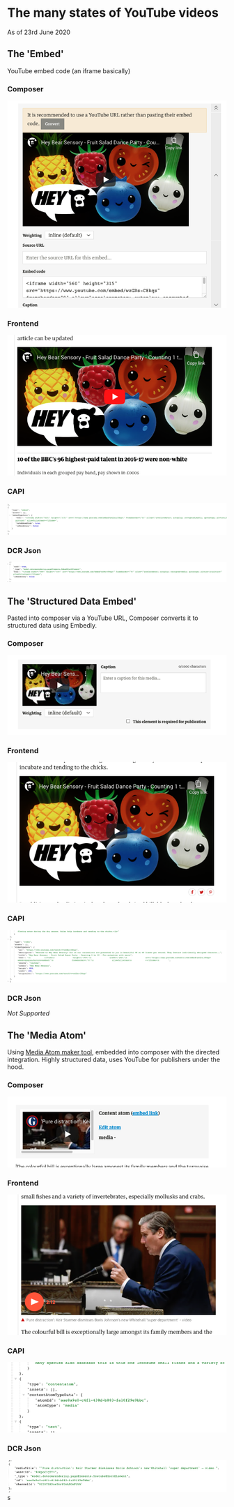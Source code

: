 # The many states of YouTube videos

As of 23rd June 2020

## The 'Embed'

YouTube embed code (an iframe basically)

### Composer

![Embed Composer Screenshot](./youtubeimages/embedcomposerscreenshot.png)

### Frontend

![Frontend Screenshot](./youtubeimages/embedscreenshot.png)

### CAPI

![Embed CAPI Json](./youtubeimages/embedcapijson.png)

### DCR Json

![Embed DCR Json](./youtubeimages/embeddcrjson.png)

## The 'Structured Data Embed'

Pasted into composer via a YouTube URL, Composer converts it to structured data using Embedly.

### Composer

![Structured Data Embed Composer Screenshot](./youtubeimages/structureddataembedcomposer.png)

### Frontend

![Frontend Screenshot](./youtubeimages/structuredataembedscreenshot.png)

### CAPI

![Structured Data  Embed CAPI Json](./youtubeimages/structureddataembedcapijson.png)

### DCR Json

_Not Supported_

## The 'Media Atom'

Using [Media Atom maker tool](https://video.gutools.co.uk/), embedded into composer with the directed integration. Highly structured data, uses YouTube for publishers under the hood.

### Composer

![Media Atom Composer Screenshot](./youtubeimages/mediaatomcomposerscreenshot.png)

### Frontend

![Frontend Screenshot](./youtubeimages/mediaatomscreenshot.png)

### CAPI

![Media Atom CAPI Json](./youtubeimages/mediaatomcapijson.png)

### DCR Json

![Media Atom CAPI Json](./youtubeimages/mediaatomdcrjson.png)s
